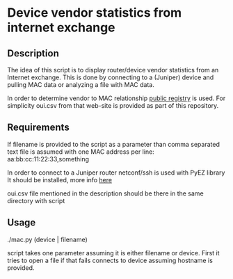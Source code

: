 # Device vendor statistics from internet exchange

## Description
The idea of this script is to display router/device vendor statistics from an Internet exchange.
This is done by connecting to a (Juniper) device and pulling MAC data or analyzing a file with MAC data.

In order to determine vendor to MAC relationship [public registry](https://regauth.standards.ieee.org/standards-ra-web/pub/view.html#registries) is used.
For simplicity oui.csv from that web-site is provided as part of this repository.


## Requirements
If filename is provided to the script as a parameter than comma separated text file is assumed with one MAC address per line:
aa:bb:cc:11:22:33,something

In order to connect to a Juniper router netconf/ssh is used with PyEZ library
It should be installed, more info [here](https://github.com/Juniper/py-junos-eznc)

oui.csv file mentioned in the description should be there in the same directory with script



## Usage


./mac.py (device | filename)


script takes one parameter assuming it is either filename or device.
First it tries to open a file if that fails connects to device assuming hostname is provided.


